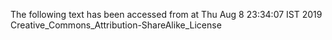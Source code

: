 The following text has been accessed from at Thu Aug 8 23:34:07 IST 2019
Creative_Commons_Attribution-ShareAlike_License
